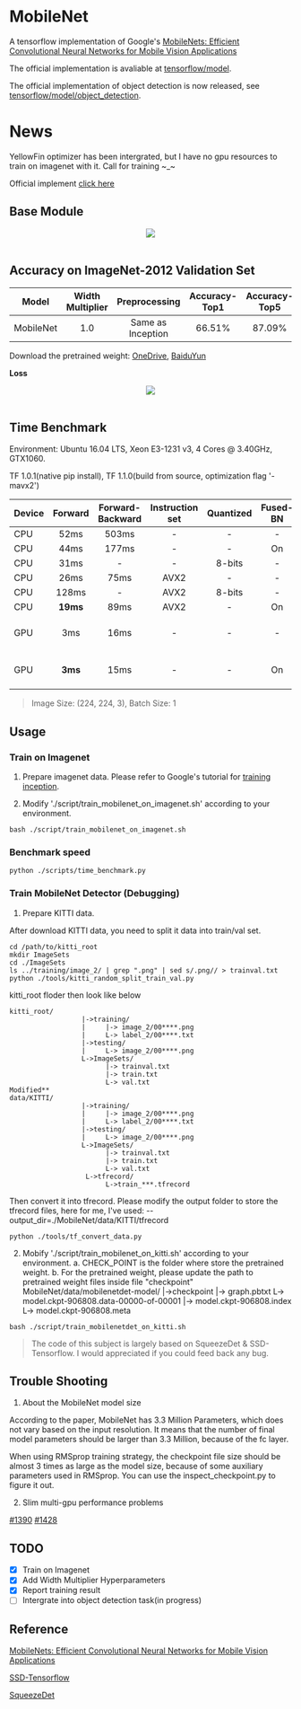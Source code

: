 # MobileNet

A tensorflow implementation of Google's [MobileNets: Efficient Convolutional Neural Networks for Mobile Vision Applications](https://arxiv.org/abs/1704.04861)

The official implementation is avaliable at [tensorflow/model](https://github.com/tensorflow/models/blob/master/research/slim/nets/mobilenet_v1.md).

The official implementation of object detection is now released, see [tensorflow/model/object_detection](https://github.com/tensorflow/models/tree/master/research/object_detection).

# News
YellowFin optimizer has been intergrated, but I have no gpu resources to train on imagenet with it. Call for training \~_\~

Official implement [click here](https://github.com/JianGoForIt/YellowFin)

## Base Module

<div align="center">
<img src="https://github.com/Zehaos/MobileNet/blob/master/figures/dwl_pwl.png"><br><br>
</div>

## Accuracy on ImageNet-2012 Validation Set

| Model | Width Multiplier |Preprocessing  | Accuracy-Top1|Accuracy-Top5 |
|--------|:---------:|:------:|:------:|:------:|
| MobileNet |1.0| Same as Inception | 66.51% | 87.09% |

Download the pretrained weight: [OneDrive](https://1drv.ms/u/s!AvkGtmrlCEhDhy1YqWPGTMl1ybee), [BaiduYun](https://pan.baidu.com/s/1i5xFjal) 

**Loss**
<div align="center">
<img src="https://github.com/Zehaos/MobileNet/blob/master/figures/epoch90_full_preprocess.png"><br><br>
</div>

## Time Benchmark
Environment: Ubuntu 16.04 LTS, Xeon E3-1231 v3, 4 Cores @ 3.40GHz, GTX1060.

TF 1.0.1(native pip install), TF 1.1.0(build from source, optimization flag '-mavx2')


| Device | Forward| Forward-Backward |Instruction set|Quantized|Fused-BN|Remark|
|--------|:---------:|:---------:|:---------:|:---------:|:---------:|:---------:|
|CPU|52ms|503ms|-|-|-|TF 1.0.1|
|CPU|44ms|177ms|-|-|On|TF 1.0.1|
|CPU|31ms| - |-|8-bits|-|TF 1.0.1|
|CPU|26ms| 75ms|AVX2|-|-|TF 1.1.0|
|CPU|128ms| - |AVX2|8-bits|-|TF 1.1.0|
|CPU|**19ms**| 89ms|AVX2|-|On|TF 1.1.0|
|GPU|3ms|16ms|-|-|-|TF 1.0.1, CUDA8.0, CUDNN5.1|
|GPU|**3ms**|15ms|-|-|On|TF 1.0.1, CUDA8.0, CUDNN5.1|
> Image Size: (224, 224, 3), Batch Size: 1

## Usage

### Train on Imagenet

1. Prepare imagenet data. Please refer to Google's tutorial for [training inception](https://github.com/tensorflow/models/tree/master/inception#getting-started).

2. Modify './script/train_mobilenet_on_imagenet.sh' according to your environment.

```
bash ./script/train_mobilenet_on_imagenet.sh
```

### Benchmark speed
```
python ./scripts/time_benchmark.py
```

### Train MobileNet Detector (Debugging)

1. Prepare KITTI data.

After download KITTI data, you need to split it data into train/val set.
```
cd /path/to/kitti_root
mkdir ImageSets
cd ./ImageSets
ls ../training/image_2/ | grep ".png" | sed s/.png// > trainval.txt
python ./tools/kitti_random_split_train_val.py
```
kitti_root floder then look like below
```
kitti_root/
                  |->training/
                  |     |-> image_2/00****.png
                  |     L-> label_2/00****.txt
                  |->testing/
                  |     L-> image_2/00****.png
                  L->ImageSets/
                        |-> trainval.txt
                        |-> train.txt
                        L-> val.txt
Modified**
data/KITTI/
                  |->training/
                  |     |-> image_2/00****.png
                  |     L-> label_2/00****.txt
                  |->testing/
                  |     L-> image_2/00****.png
                  L->ImageSets/
                        |-> trainval.txt
                        |-> train.txt
                        L-> val.txt
                   L->tfrecord/
                        L->train_***.tfrecord

```
Then convert it into tfrecord. Please modify the output folder to store the tfrecord files, here for me, I've used:
--output_dir=./MobileNet/data/KITTI/tfrecord
```
python ./tools/tf_convert_data.py

```

2. Mobify './script/train_mobilenet_on_kitti.sh' according to your environment.
    a. CHECK_POINT is the folder where store the pretrained weight. 
    b. For the pretrained weight, please update the path to pretrained weight files inside file "checkpoint"
	MobileNet/data/mobilenetdet-model/
	                  |->checkpoint
                      |-> graph.pbtxt
                      L-> model.ckpt-906808.data-00000-of-00001
                      |-> model.ckpt-906808.index
                      L-> model.ckpt-906808.meta


```
bash ./script/train_mobilenetdet_on_kitti.sh
```

> The code of this subject is largely based on SqueezeDet & SSD-Tensorflow.
> I would appreciated if you could feed back any bug.

## Trouble Shooting

1. About the MobileNet model size

According to the paper, MobileNet has 3.3 Million Parameters, which does not vary based on the input resolution. It means that the number of final model parameters should be larger than 3.3 Million, because of the fc layer.

When using RMSprop training strategy, the checkpoint file size should be almost 3 times as large as the model size, because of some auxiliary parameters used in RMSprop. You can use the inspect_checkpoint.py to figure it out.

2. Slim multi-gpu performance problems

[#1390](https://github.com/tensorflow/models/issues/1390)
[#1428](https://github.com/tensorflow/models/issues/1428#issuecomment-302589426)

## TODO
- [x] Train on Imagenet
- [x] Add Width Multiplier Hyperparameters
- [x] Report training result
- [ ] Intergrate into object detection task(in progress)

## Reference
[MobileNets: Efficient Convolutional Neural Networks for Mobile Vision Applications](https://arxiv.org/abs/1704.04861)

[SSD-Tensorflow](https://github.com/balancap/SSD-Tensorflow)

[SqueezeDet](https://github.com/BichenWuUCB/squeezeDet)
